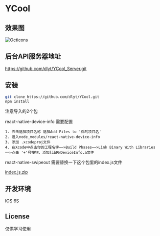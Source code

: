 # YCool

## 效果图

![Octicons](http://p1.bqimg.com/1949/1cc0df484d580e51.gif)


## 后台API服务器地址

https://github.com/dlyt/YCool_Server.git

## 安装
```bash
git clone https://github.com/dlyt/YCool.git
npm install
```
注意导入的2个包

  react-native-device-info 需要配置

    1. 右击选择项目名称 选择Add Files to '你的项目名'
    2. 进入node_modules/react-native-device-info
    3. 添加 .xcodeproj文件
    4. 在Xcode中点击你的工程名字——>Build Phases——>Link Binary With Libraries——>点击 '+'号按钮，添加libRNDeviceInfo.a文件

  react-native-swipeout 需要替换一下这个包里的index.js文件

  [index.js.zip](https://github.com/dancormier/react-native-swipeout/files/340703/index.js.zip)

## 开发环境

IOS  6S


## License

仅供学习使用
